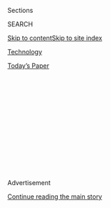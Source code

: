 <div id="app">

<div>

<div>

<div>

<div class="NYTAppHideMasthead css-1q2w90k e1suatyy0">

<div class="section css-ui9rw0 e1suatyy2">

<div class="css-eph4ug er09x8g0">

<div class="css-6n7j50">

</div>

<span class="css-1dv1kvn">Sections</span>

<div class="css-10488qs">

<span class="css-1dv1kvn">SEARCH</span>

</div>

[Skip to content](#site-content)[Skip to site
index](#site-index)

</div>

<div id="masthead-section-label" class="css-1wr3we4 eaxe0e00">

[Technology](https://www.nytimes3xbfgragh.onion/section/technology)

</div>

<div class="css-10698na e1huz5gh0">

</div>

</div>

<div id="masthead-bar-one" class="section hasLinks css-15hmgas e1csuq9d3">

<div class="css-uqyvli e1csuq9d0">

</div>

<div class="css-1uqjmks e1csuq9d1">

</div>

<div class="css-9e9ivx">

[](https://myaccount.nytimes3xbfgragh.onion/auth/login?response_type=cookie&client_id=vi)

</div>

<div class="css-1bvtpon e1csuq9d2">

[Today’s
Paper](https://www.nytimes3xbfgragh.onion/section/todayspaper)

</div>

</div>

</div>

</div>

<div data-aria-hidden="false">

<div id="site-content" data-role="main">

<div>

<div class="css-1aor85t" style="opacity:0.000000001;z-index:-1;visibility:hidden">

<div class="css-1hqnpie">

<div class="css-epjblv">

<span class="css-17xtcya">[Technology](/section/technology)</span><span class="css-x15j1o">|</span><span class="css-fwqvlz">Digital
Habits Are Hard to
Break</span>

</div>

<div class="css-k008qs">

<div class="css-1iwv8en">

<span class="css-18z7m18"></span>

<div>

</div>

</div>

<span class="css-1n6z4y">https://nyti.ms/30HEuFH</span>

<div class="css-1705lsu">

<div class="css-4xjgmj">

<div class="css-4skfbu" data-role="toolbar" data-aria-label="Social Media Share buttons, Save button, and Comments Panel with current comment count" data-testid="share-tools">

  - 
  - 
  - 
  - 
    
    <div class="css-6n7j50">
    
    </div>

  - 

</div>

</div>

</div>

</div>

</div>

</div>

<div id="NYT_TOP_BANNER_REGION" class="css-13pd83m">

</div>

<div id="top-wrapper" class="css-1sy8kpn">

<div id="top-slug" class="css-l9onyx">

Advertisement

</div>

[Continue reading the main
story](#after-top)

<div class="ad top-wrapper" style="text-align:center;height:100%;display:block;min-height:250px">

<div id="top" class="place-ad" data-position="top" data-size-key="top">

</div>

</div>

<div id="after-top">

</div>

</div>

<div>

<div id="sponsor-wrapper" class="css-1hyfx7x">

<div id="sponsor-slug" class="css-19vbshk">

Supported by

</div>

[Continue reading the main
story](#after-sponsor)

<div id="sponsor" class="ad sponsor-wrapper" style="text-align:center;height:100%;display:block">

</div>

<div id="after-sponsor">

</div>

</div>

<div class="css-186x18t">

on tech

</div>

<div class="css-1vkm6nb ehdk2mb0">

# Digital Habits Are Hard to Break

</div>

Technology was supposed to be all about welcoming newcomers. But is
it?

<div class="css-79elbk" data-testid="photoviewer-wrapper">

<div class="css-z3e15g" data-testid="photoviewer-wrapper-hidden">

</div>

<div class="css-1a48zt4 ehw59r15" data-testid="photoviewer-children">

![<span class="css-cnj6d5 e1z0qqy90" itemprop="copyrightHolder"><span class="css-1ly73wi e1tej78p0">Credit...</span><span><span>Ben
Wiseman</span></span></span>](https://static01.graylady3jvrrxbe.onion/images/2020/07/24/business/24ontech/24ontech-articleLarge.jpg?quality=75&auto=webp&disable=upscale)

</div>

</div>

<div class="css-18e8msd">

<div class="css-vp77d3 epjyd6m0">

<div class="css-hus3qt ey68jwv0" data-aria-hidden="true">

[![Shira
Ovide](https://static01.graylady3jvrrxbe.onion/images/2020/03/18/reader-center/author-shira-ovide/author-shira-ovide-thumbLarge-v2.png
"Shira Ovide")](https://www.nytimes3xbfgragh.onion/by/shira-ovide)

</div>

<div class="css-1baulvz">

By [<span class="css-1baulvz last-byline" itemprop="name">Shira
Ovide</span>](https://www.nytimes3xbfgragh.onion/by/shira-ovide)

</div>

</div>

  - July 24,
    2020

  - 
    
    <div class="css-4xjgmj">
    
    <div class="css-d8bdto" data-role="toolbar" data-aria-label="Social Media Share buttons, Save button, and Comments Panel with current comment count" data-testid="share-tools">
    
      - 
      - 
      - 
      - 
        
        <div class="css-6n7j50">
        
        </div>
    
      - 
    
    </div>
    
    </div>

</div>

</div>

<div class="section meteredContent css-1r7ky0e" name="articleBody" itemprop="articleBody">

<div class="css-1fanzo5 StoryBodyCompanionColumn">

<div class="css-53u6y8">

*This article is part of the On Tech newsletter. You can* [*sign up
here*](https://www.nytimes3xbfgragh.onion/newsletters/signup/OT) *to
receive it weekdays.*

Digital success can be as flimsy as tissue paper. [Remember
Groupon](https://www.forbes.com/forbes/2010/0830/entrepreneurs-groupon-facebook-twitter-next-web-phenom.html#568f5cee4c2e)?
BlackBerry went from the king of our pockets to nada in a hot minute.
Heck, it seemed like [we got bored of those internet cake
videos](https://www.nbcnews.com/pop-culture/pop-culture-news/internet-went-crazy-over-cake-going-mainstream-can-end-trend-n1234588)
in a week.

Even in technology, though, some habits can prove tenacious.

No one has been able to get large numbers of Americans to use something
other than Google for all our burning questions. The world has settled
into only two flavors of smartphones: iPhones and Androids. And in the
United States, it’s tough to crack Amazon’s lock on online shopping.

It’s not necessarily because these products or services are better than
the alternatives. They might be, but there are also strategic arts that
explain why some companies endure. And there’s the power of inertia.
Sometimes we do what we do because that’s what we do.

There’s nothing necessarily wrong with these habits. But we have long
thought of technology as more dynamic and open to newcomers. And yet, is
it?

</div>

</div>

<div class="css-1fanzo5 StoryBodyCompanionColumn">

<div class="css-53u6y8">

Let’s focus on online shopping. In the United States, Amazon has at
least seven times the online business of Walmart, Target, eBay or anyone
else.

Amazon is really good at what it does. It sells just about every product
imaginable — for good or [for
ill](https://www.nytimes3xbfgragh.onion/2020/07/09/technology/facebook-crisis.html),
buying is easy and stuff typically arrives reliably and fast. Prices
often aren’t the cheapest, and Amazon’s website feels like it was made
by 1990s robots rather than by humans with souls … but no matter.

And also there’s the power of habit that Amazon cleverly reinforces.
We’re on Amazon because we’re used to it, and [it just
works](https://www.nytimes3xbfgragh.onion/2020/04/27/technology/no-the-best-doesnt-win.html).
Merchants focus their attention on Amazon because we’re all shopping
there. And the Prime shopping club is essentially an incentive to never
shop anywhere else.

My colleague Dai Wakabayashi chronicled this week Google’s [repeated,
mostly failed
efforts](https://www.nytimes3xbfgragh.onion/2020/07/23/technology/google-ecommerce-amazon.html)
to make it as easy as possible for merchants to sell us stuff through
Google instead. Dai told me that Google is now letting merchants list
many products without paying sales commissions, and it’s making it easy
for them to port over information directly from their Amazon product
listings. Google is trying so hard\!

Google can be a scatterbrained mess, but it’s also rich and attracts
billions of eyeballs every day. If it can’t persuade Americans to shop
somewhere other than Amazon, that shows us something both about Amazon’s
strengths and about how tough it can be to persuade us to try something
different. (Worth noting: Amazon rules online but a vast majority of our
consumer spending happens in stores.)

</div>

</div>

<div class="css-1fanzo5 StoryBodyCompanionColumn">

<div class="css-53u6y8">

Everyone in Silicon Valley knows the history of technology winners
becoming losers in a flash, so many successful tech companies live in
fear of losing it all.

One question for those of us who use technology, and for governments
concerned about keeping competition healthy, is whether there’s
something different that makes today’s tech powers more immovable than
yesterday’s. This is at the heart of the upcoming congressional
[antitrust
hearings](https://www.nytimes3xbfgragh.onion/2020/07/01/technology/amazon-apple-alphabet-facebook-congress-antitrust.html)
involving four of America’s digital superpowers.

The bottom line is internet users like us benefit if lots of companies
are afraid for their future and fighting hard for our attention and
dollars. But in some corners of technology, that’s not really happening.

-----

## Every fight is about data

I’m constantly struck that lots of problems about our digital lives boil
down to data: who has it, who doesn’t and how it’s interpreted and kept
secret.

Let me give you one example: [The Wall Street
Journal](https://www.wsj.com/articles/facebook-creates-teams-to-study-racial-bias-on-its-platforms-11595362939)
and [NBC
News](https://www.nbcnews.com/tech/tech-news/facebook-management-ignored-internal-research-showing-racial-bias-current-former-n1234746)
had details this week about Facebook previously shelving internal
studies of possible racial bias on its site — including research that
dug into why Black people appeared far more likely to have their
accounts disabled for perceived violations of hate speech rules.

Facebook said in part that it worried these research projects relied on
faulty data. Facebook doesn’t know if you’re Black, but it makes
inferences about race from the information you engage with. Those
inferences can be wrong, and Facebook said it didn’t want to rely on bad
data.

</div>

</div>

<div class="css-1fanzo5 StoryBodyCompanionColumn">

<div class="css-53u6y8">

Mind you, Facebook uses this same data to target advertising for
companies who want to sell to Black people. The data was good enough for
Facebook’s paying customers. (And, a former Facebook researcher
[tweeted](https://twitter.com/dantley/status/1286519635748114432) that
those probing possible bias didn’t rely only on Facebook’s inferences on
race.)

The reason we know about this fight inside Facebook is that the
company’s employees see data that we never will, and some of them were
uncomfortable with how their bosses used or suppressed the information.
There are similar tales [at
YouTube](https://www.theguardian.com/technology/2018/feb/02/youtube-algorithm-election-clinton-trump-guillaume-chaslot)
and at just about every internet superpower.

There are two crucial lessons here: First, we often think data is
somehow pure and untainted by human bias, but that’s wrong. Information
is gathered and interpreted by humans — or by computers programmed by
humans — and is therefore subject to our whims and bias.

And second, we are hopelessly incapable of understanding the inner
workings of the world’s biggest information machines because they see
every morsel of information happening inside their walls and we see only
what they choose to tell us. Data is power, and we have little of both.

-----

## Before we go …

  - **Trying to influence the influential:** George Mason University’s
    Global Antitrust Institute has pushed a message of restraint in
    antitrust enforcement to hundreds of overseas regulators and judges
    at lavish all-expense paid conferences in Hawaii, Tokyo and
    Portugal. My colleague Dai found that Google, Amazon, Qualcomm and
    other big tech companies helped pay for these events, which critics
    said [presented a one-sided view of corporate
    regulation](https://www.nytimes3xbfgragh.onion/2020/07/24/technology/global-antitrust-institute-google-amazon-qualcomm.html)
    intended to benefit the big companies.

  - **Everything is data, part deux:** Another way tech companies
    consolidate and keep power is by harnessing data to learn about
    competitors and countermove against them. The Wall Street Journal
    wrote about Amazon appearing to use its interactions with business
    partners or potential ones to [help develop competing
    products](https://www.wsj.com/articles/amazon-tech-startup-echo-bezos-alexa-investment-fund-11595520249?mod=searchresults&page=1&pos=1).
    And the tech news publication the Information wrote about Google
    using data from Android phones to [learn about how people use rival
    apps](https://www.theinformation.com/articles/internal-google-program-taps-data-on-rival-android-apps).

  - **My new favorite couple:** I loved [this New York Times
    article](https://www.nytimes3xbfgragh.onion/2020/07/24/world/asia/taiwan-octogenarian-couple-instagram-laundry.html)
    about the owners of a laundry shop in Taiwan who have become
    Instagram stars for posing in garments that people abandoned. “I can
    tell they’re elated,” said the unofficial stylist and grandson of
    the couple, who are in their 80s. (Check out [their account for
    yourself](https://www.instagram.com/wantshowasyoung/). These two
    have got style.)

### Hugs to this

May we all have the calm and grace of [this bear sitting on patio
furniture](https://twitter.com/k_thompson212/status/1285240819608424448).
(Thanks to my colleague Charlie Warzel for spotting this gem.)

-----

</div>

</div>

<div class="css-1fanzo5 StoryBodyCompanionColumn">

<div class="css-53u6y8">

*We want to hear from you. Tell us what you think of this newsletter and
what else you’d like us to explore. You can reach us at*
[*ontech@NYTimes.com.*](mailto:ontech@NYTimes.com?subject=On%20Tech%20Feedback)
**

*If you don’t already get this newsletter in your inbox,* [*please sign
up here*](https://www.nytimes3xbfgragh.onion/newsletters/signup/OT)*.*

</div>

</div>

</div>

<div>

</div>

<div>

</div>

<div>

</div>

<div>

<div id="bottom-wrapper" class="css-1ede5it">

<div id="bottom-slug" class="css-l9onyx">

Advertisement

</div>

[Continue reading the main
story](#after-bottom)

<div id="bottom" class="ad bottom-wrapper" style="text-align:center;height:100%;display:block;min-height:90px">

</div>

<div id="after-bottom">

</div>

</div>

</div>

</div>

</div>

## Site Index

<div>

</div>

## Site Information Navigation

  - [© <span>2020</span> <span>The New York Times
    Company</span>](https://help.nytimes3xbfgragh.onion/hc/en-us/articles/115014792127-Copyright-notice)

<!-- end list -->

  - [NYTCo](https://www.nytco.com/)
  - [Contact
    Us](https://help.nytimes3xbfgragh.onion/hc/en-us/articles/115015385887-Contact-Us)
  - [Work with us](https://www.nytco.com/careers/)
  - [Advertise](https://nytmediakit.com/)
  - [T Brand Studio](http://www.tbrandstudio.com/)
  - [Your Ad
    Choices](https://www.nytimes3xbfgragh.onion/privacy/cookie-policy#how-do-i-manage-trackers)
  - [Privacy](https://www.nytimes3xbfgragh.onion/privacy)
  - [Terms of
    Service](https://help.nytimes3xbfgragh.onion/hc/en-us/articles/115014893428-Terms-of-service)
  - [Terms of
    Sale](https://help.nytimes3xbfgragh.onion/hc/en-us/articles/115014893968-Terms-of-sale)
  - [Site
    Map](https://spiderbites.nytimes3xbfgragh.onion)
  - [Help](https://help.nytimes3xbfgragh.onion/hc/en-us)
  - [Subscriptions](https://www.nytimes3xbfgragh.onion/subscription?campaignId=37WXW)

</div>

</div>

</div>

</div>
